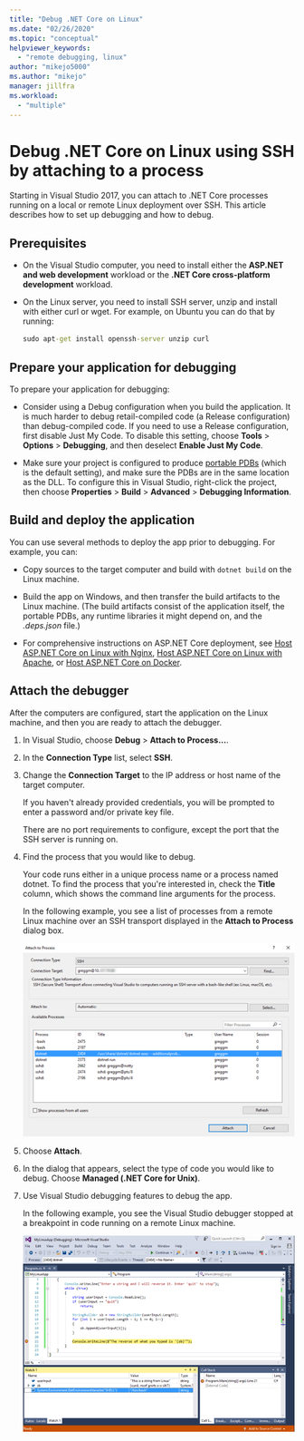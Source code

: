 ```yaml
---
title: "Debug .NET Core on Linux"
ms.date: "02/26/2020"
ms.topic: "conceptual"
helpviewer_keywords:
  - "remote debugging, linux"
author: "mikejo5000"
ms.author: "mikejo"
manager: jillfra
ms.workload:
  - "multiple"
---
```

# Debug .NET Core on Linux using SSH by attaching to a process

Starting in Visual Studio 2017, you can attach to .NET Core processes running on a local or remote Linux deployment over SSH. This article describes how to set up debugging and how to debug.

## Prerequisites

- On the Visual Studio computer, you need to install either the **ASP.NET and web development** workload or the **.NET Core cross-platform development** workload.

- On the Linux server, you need to install SSH server, unzip and install with either curl or wget. For example, on Ubuntu you can do that by running:

  ``` cmd
  sudo apt-get install openssh-server unzip curl
  ```

## Prepare your application for debugging

To prepare your application for debugging:

- Consider using a Debug configuration when you build the application. It is much harder to debug retail-compiled code (a Release configuration) than debug-compiled code. If you need to use a Release configuration, first disable Just My Code. To disable this setting, choose **Tools** > **Options** > **Debugging**, and then deselect **Enable Just My Code**.

- Make sure your project is configured to produce [portable PDBs](https://github.com/OmniSharp/omnisharp-vscode/wiki/Portable-PDBs) (which is the default setting), and make sure the PDBs are in the same location as the DLL. To configure this in Visual Studio, right-click the project, then choose **Properties** > **Build** > **Advanced** > **Debugging Information**.

## Build and deploy the application

You can use several methods to deploy the app prior to debugging. For example, you can:

- Copy sources to the target computer and build with ```dotnet build``` on the Linux machine.

- Build the app on Windows, and then transfer the build artifacts to the Linux machine. (The build artifacts consist of the application itself, the portable PDBs, any runtime libraries it might depend on, and the *.deps.json* file.)

- For comprehensive instructions on ASP.NET Core deployment, see [Host ASP.NET Core on Linux with Nginx](/aspnet/core/host-and-deploy/linux-nginx), [Host ASP.NET Core on Linux with Apache](/aspnet/core/host-and-deploy/linux-apache), or [Host ASP.NET Core on Docker](/aspnet/core/host-and-deploy/docker/).

## Attach the debugger

After the computers are configured, start the application on the Linux machine, and then you are ready to attach the debugger.

1. In Visual Studio, choose **Debug** > **Attach to Process…**.

1. In the **Connection Type** list, select **SSH**.

1. Change the **Connection Target** to the IP address or host name of the target computer.

   If you haven't already provided credentials, you will be prompted to enter a password and/or private key file.

   There are no port requirements to configure, except the port that the SSH server is running on.

1. Find the process that you would like to debug.

   Your code runs either in a unique process name or a process named dotnet. To find the process that you're interested in, check the **Title** column, which shows the command line arguments for the process.

   In the following example, you see a list of processes from a remote Linux machine over an SSH transport displayed in the **Attach to Process** dialog box.

   ![Attach to Linux process](media/remote-debug-linux-over-ssh-attach.png)

1. Choose **Attach**.

1. In the dialog that appears, select the type of code you would like to debug. Choose **Managed (.NET Core for Unix)**.

1. Use Visual Studio debugging features to debug the app.

   In the following example, you see the Visual Studio debugger stopped at a breakpoint in code running on a remote Linux machine.

   ![Hit a breakpoint](media/remote-debug-linux-over-ssh-hit-breakpoint.png)
